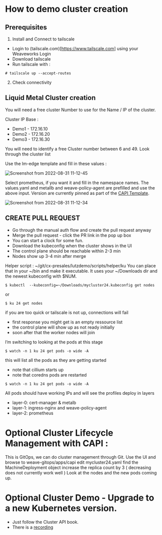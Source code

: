 # How to demo cluster creation

## Prerequisites

1. Install and Connect to tailscale
- Login to (tailscale.com)[https://www.tailscale.com] using your Weaveworks Login
- Download tailscale
- Run tailscale with : 
``` 
# tailscale up --accept-routes
```

2. Check connectivity

## Liquid Metal Cluster creation

You will need a free cluster Number to use for the Name / IP of the cluster. 

Cluster IP Base : 
* Demo1 - 172.16.10
* Demo2 - 172.16.20
* Demo3 - 172.16.30

You will need to identify a free Cluster number between 6 and 49. Look through the cluster list 

Use the lm-edge template and fill in these values :

![Screenshot from 2022-08-31 11-12-45](https://user-images.githubusercontent.com/2788194/187643487-48a35c5f-07d1-4573-80eb-841f102aa5a9.png)

Select prometheus, if you want it and fill in the namespace names. The values.yaml and metallb and weave-policy-agent are prefilled and use the above input. Version are currently pinned as part of the [CAPI Template](https://github.com/weavegitops/demo3-repo/blob/95845302b5385de393a97257b0b2aa2be4375f1a/weave-gitops-platform/capi-templates/capmvm-edge.yaml#L7).

![Screenshot from 2022-08-31 11-12-34](https://user-images.githubusercontent.com/2788194/187643480-2230c997-3f27-4960-9d8f-92b092705f5f.png)

## CREATE PULL REQUEST
* Go through the manual auth flow and create the pull request anyway
* Merge the pull request - click the PR link in the pop up box
* You can start a clock for some fun. 
* Download the kubeconfig when the cluster shows in the UI
* The control plane should be reachable within 2-3 min 
* Nodes show up 3-4 min after merge

Helper script : ~/git/cx-presales/lutzdemo/scripts/helper/ku
You can place that in your ~/bin and make it executable. It uses your ~/Downloads dir and the newest kubeconfig with $NUM.

```
$ kubectl  --kubeconfig=~/Downloads/mycluster24.kubeconfig get nodes 
```
or
```
$ ku 24 get nodes
```
if you are too quick or tailscale is not up, connections will fail

* first response you might get is an empty ressource list
* the control plane will show up as not ready initially
* soon after that the worker nodes will join

I’m switching to looking at the pods at this stage
```
$ watch -n 1 ku 24 get pods -o wide -A
```
this will list all the pods as they are getting started
* note that cillium starts up
* note that coredns pods are restarted
```
$ watch -n 1 ku 24 get pods -o wide -A
```

All pods should have working IPs and will see the profiles deploy in layers 
* layer-0: cert-manager & metalb
* layer-1: ingress-nginx and weave-policy-agent
* layer-2: prometheus

# Optional Cluster Lifecycle Management with CAPI : 
This is GitOps, we can do cluster management through Git.
Use the UI and browse to weave-gitops/apps/capi edit mycluster24.yaml
find the MachineDeployment object
increase the replica count by 3 ( decreasing does not currently work well )
Look at the nodes and the new pods coming up.

# Optional Cluster Demo - Upgrade to a new Kubernetes version. 
* Just follow the Cluster API book. 
* There is a [recording](https://drive.google.com/file/d/1KpP216bEcef5Fh8KNXIoad1TTsSeaOLo/view?usp=drive_web)


